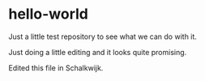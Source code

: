 # hello-world
Just a little test repository to see what we can do with it.

Just doing a little editing and it looks quite promising.

Edited this file in Schalkwijk.
